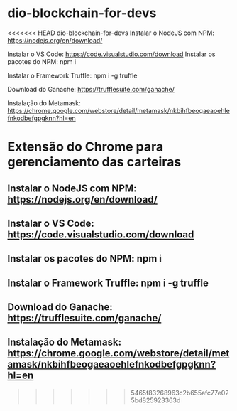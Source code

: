 # dio-blockchain-for-devs

<<<<<<< HEAD
dio-blockchain-for-devs
Instalar o NodeJS com NPM: https://nodejs.org/en/download/

Instalar o VS Code: https://code.visualstudio.com/download
Instalar os pacotes do NPM: npm i

Instalar o Framework Truffle: npm i -g truffle

Download do Ganache: https://trufflesuite.com/ganache/

Instalação do Metamask: https://chrome.google.com/webstore/detail/metamask/nkbihfbeogaeaoehlefnkodbefgpgknn?hl=en

Extensão do Chrome para gerenciamento das carteiras
=======
## Instalar o NodeJS com NPM: https://nodejs.org/en/download/

## Instalar o VS Code: https://code.visualstudio.com/download

## Instalar os pacotes do NPM: npm i

## Instalar o Framework Truffle: npm i -g truffle

## Download do Ganache: https://trufflesuite.com/ganache/

## Instalação do Metamask: https://chrome.google.com/webstore/detail/metamask/nkbihfbeogaeaoehlefnkodbefgpgknn?hl=en

>>>>>>> 5465f83268963c2b655afc77e025bd825923363d
